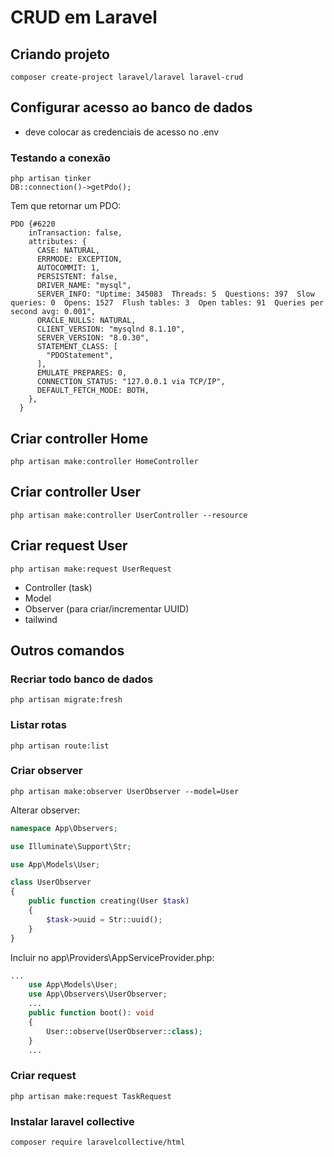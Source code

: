 # CRUD em Laravel

## Criando projeto
```
composer create-project laravel/laravel laravel-crud
```

## Configurar acesso ao banco de dados
* deve colocar as credenciais de acesso no .env

### Testando a conexão
```
php artisan tinker
DB::connection()->getPdo();
```
Tem que retornar um PDO:

```
PDO {#6220
    inTransaction: false,
    attributes: {
      CASE: NATURAL,
      ERRMODE: EXCEPTION,
      AUTOCOMMIT: 1,
      PERSISTENT: false,
      DRIVER_NAME: "mysql",
      SERVER_INFO: "Uptime: 345083  Threads: 5  Questions: 397  Slow queries: 0  Opens: 1527  Flush tables: 3  Open tables: 91  Queries per second avg: 0.001",
      ORACLE_NULLS: NATURAL,
      CLIENT_VERSION: "mysqlnd 8.1.10",
      SERVER_VERSION: "8.0.30",
      STATEMENT_CLASS: [
        "PDOStatement",
      ],
      EMULATE_PREPARES: 0,
      CONNECTION_STATUS: "127.0.0.1 via TCP/IP",
      DEFAULT_FETCH_MODE: BOTH,
    },
  }
```

## Criar controller Home
```
php artisan make:controller HomeController
```

## Criar controller User
```
php artisan make:controller UserController --resource
```

## Criar request User
```
php artisan make:request UserRequest
```

* Controller (task)
* Model
* Observer (para criar/incrementar UUID)
* tailwind
## Outros comandos
### Recriar todo banco de dados
```
php artisan migrate:fresh
```

### Listar rotas
```
php artisan route:list
```

### Criar observer
```
php artisan make:observer UserObserver --model=User
```
Alterar observer:
```php
namespace App\Observers;

use Illuminate\Support\Str;

use App\Models\User;

class UserObserver
{
    public function creating(User $task)
    {
        $task->uuid = Str::uuid();
    }
}
```
Incluir no app\Providers\AppServiceProvider.php:

```php
...
    use App\Models\User;
    use App\Observers\UserObserver;
    ...
    public function boot(): void
    {
        User::observe(UserObserver::class);
    }
    ...
```
### Criar request
```
php artisan make:request TaskRequest
```

### Instalar laravel collective
```
composer require laravelcollective/html
```
